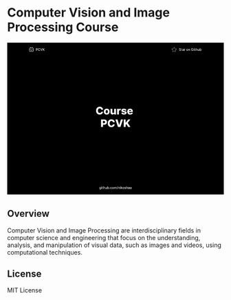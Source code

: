 # Computer Vision and Image Processing Course

![screen](screen.jpg)

## Overview

Computer Vision and Image Processing are interdisciplinary fields in computer science and engineering that focus on the understanding, analysis, and manipulation of visual data, such as images and videos, using computational techniques.

## License

MIT License